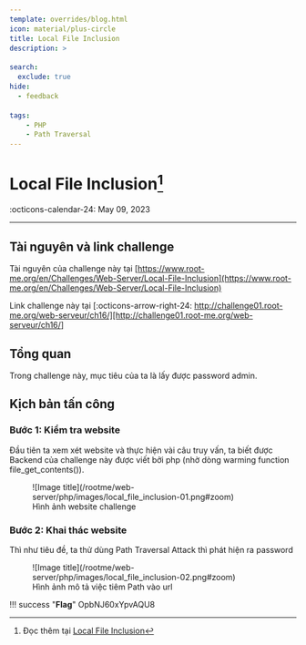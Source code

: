 ```yaml
---
template: overrides/blog.html
icon: material/plus-circle
title: Local File Inclusion
description: >
  
search:
  exclude: true
hide:
  - feedback

tags:
    - PHP
    - Path Traversal
---
```


# __Local File Inclusion__[^1]

<span>
:octicons-calendar-24: May 09, 2023

</span>

---


## __Tài nguyên và link challenge__

Tài nguyên của challenge này tại [https://www.root-me.org/en/Challenges/Web-Server/Local-File-Inclusion](https://www.root-me.org/en/Challenges/Web-Server/Local-File-Inclusion)

Link challenge này tại [:octicons-arrow-right-24: http://challenge01.root-me.org/web-serveur/ch16/][http://challenge01.root-me.org/web-serveur/ch16/]

  [http://challenge01.root-me.org/web-serveur/ch16/]: http://challenge01.root-me.org/web-serveur/ch16/

## __Tổng quan__

Trong challenge này, mục tiêu của ta là lấy được password admin.

## __Kịch bản tấn công__
### Bước 1: Kiểm tra website

Đầu tiên ta xem xét website và thực hiện vài câu truy vấn, ta biết được Backend của challenge này được viết bởi php (nhờ dòng warming function file_get_contents()).

<figure markdown>
  ![Image title](/rootme/web-server/php/images/local_file_inclusion-01.png#zoom)
  <figcaption>Hình ảnh website challenge</figcaption>
</figure>

### Bước 2: Khai thác website

Thì như tiêu đề, ta thử dùng Path Traversal Attack thì phát hiện ra password

<figure markdown>
  ![Image title](/rootme/web-server/php/images/local_file_inclusion-02.png#zoom)
  <figcaption>Hình ảnh mô tả việc tiêm Path vào url</figcaption>
</figure>

!!! success "__Flag__"
    OpbNJ60xYpvAQU8


[^1]: Đọc thêm tại [Local File Inclusion](https://repository.root-me.org/Exploitation%20-%20Web/EN%20-%20Local%20File%20Inclusion.pdf?_gl=1*1t8353j*_ga*Nzc4MDU2MTY2LjE2ODI2OTQ4NDc.*_ga_SRYSKX09J7*MTY4MzU4NjE0Ni4zMi4xLjE2ODM1ODYxNDkuMC4wLjA.)
